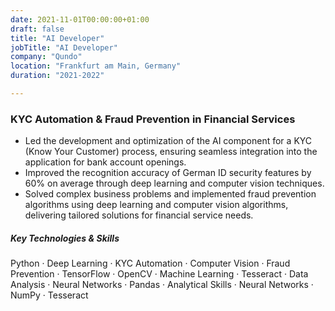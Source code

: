 ```yaml
---
date: 2021-11-01T00:00:00+01:00
draft: false
title: "AI Developer"
jobTitle: "AI Developer"
company: "Qundo"
location: "Frankfurt am Main, Germany"
duration: "2021-2022"

---
```

### KYC Automation & Fraud Prevention in Financial Services

- Led the development and optimization of the AI component for a KYC (Know Your Customer) process, ensuring seamless integration into the application for bank account openings.
- Improved the recognition accuracy of German ID security features by 60% on average through deep learning and computer vision techniques.
- Solved complex business problems and implemented fraud prevention algorithms using deep learning and computer vision algorithms, delivering tailored solutions for financial service needs.

##### Key Technologies & Skills
Python · Deep Learning · KYC Automation · Computer Vision · Fraud Prevention · TensorFlow · OpenCV · Machine Learning · Tesseract · Data Analysis · Neural Networks · Pandas · Analytical Skills  · Neural Networks · NumPy · Tesseract
